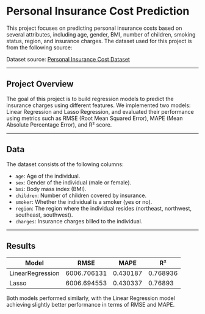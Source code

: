 # Personal Insurance Cost Prediction

This project focuses on predicting personal insurance costs based on several attributes, including age, gender, BMI, number of children, smoking status, region, and insurance charges. The dataset used for this project is from the following source:

Dataset source: [Personal Insurance Cost Dataset](https://raw.githubusercontent.com/robintux/Datasets4StackOverFlowQuestions/master/CostoPersonalesSeguros.csv)

---

## Project Overview

The goal of this project is to build regression models to predict the insurance charges using different features. We implemented two models: Linear Regression and Lasso Regression, and evaluated their performance using metrics such as RMSE (Root Mean Squared Error), MAPE (Mean Absolute Percentage Error), and R² score.

---

## Data

The dataset consists of the following columns:
- `age`: Age of the individual.
- `sex`: Gender of the individual (male or female).
- `bmi`: Body mass index (BMI).
- `children`: Number of children covered by insurance.
- `smoker`: Whether the individual is a smoker (yes or no).
- `region`: The region where the individual resides (northeast, northwest, southeast, southwest).
- `charges`: Insurance charges billed to the individual.

---

## Results

| Model              | RMSE         | MAPE   | R²       |
|--------------------|--------------|--------|----------|
| LinearRegression    | 6006.706131  | 0.430187 | 0.768936 |
| Lasso               | 6006.694553  | 0.430337 | 0.76893  |

Both models performed similarly, with the Linear Regression model achieving slightly better performance in terms of RMSE and MAPE.